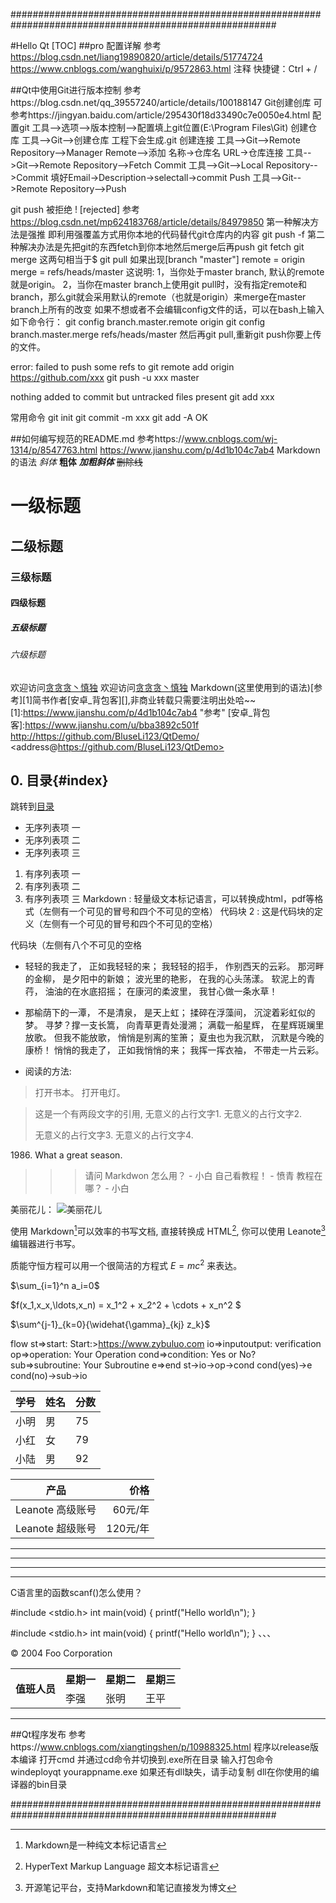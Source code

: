 ########################################################################################################

#Hello Qt
[TOC]
##pro 配置详解
参考	https://blog.csdn.net/liang19890820/article/details/51774724
		https://www.cnblogs.com/wanghuixi/p/9572863.html
注释 快捷键：Ctrl + /

##Qt中使用Git进行版本控制 参考https://blog.csdn.net/qq_39557240/article/details/100188147
Git创建创库    可参考https://jingyan.baidu.com/article/295430f18d33490c7e0050e4.html
配置git		工具-->选项-->版本控制-->配置填上git位置(E:\Program Files\Git)
创建仓库	工具-->Git-->创建仓库 工程下会生成.git
创建连接	工具-->Git-->Remote Repository-->Manager Remote-->添加    名称->仓库名 URL->仓库连接
			工具-->Git-->Remote Repository-->Fetch
Commit		工具-->Git-->Local Repository-->Commit    填好Email->Description->selectall->commit
Push		工具-->Git-->Remote Repository-->Push

git push 被拒绝 ! [rejected] 参考 https://blog.csdn.net/mp624183768/article/details/84979850
第一种解决方法是强推
即利用强覆盖方式用你本地的代码替代git仓库内的内容
git push -f
第二种解决办法是先把git的东西fetch到你本地然后merge后再push
git fetch
git merge
这两句相当于$ git pull
如果出现[branch "master"]
	 remote = origin
	 merge = refs/heads/master
这说明:
1，当你处于master branch, 默认的remote就是origin。
2，当你在master branch上使用git pull时，没有指定remote和branch，那么git就会采用默认的remote（也就是origin）来merge在master branch上所有的改变
如果不想或者不会编辑config文件的话，可以在bash上输入如下命令行：
	git config branch.master.remote origin
	git config branch.master.merge refs/heads/master
然后再git pull,重新git push你要上传的文件。

error: failed to push some refs to
git remote add origin https://github.com/xxx
git push -u xxx master

nothing added to commit but untracked files present
git add xxx

常用命令
git init
git commit -m xxx
git add -A
OK

##如何编写规范的README.md 参考https://www.cnblogs.com/wj-1314/p/8547763.html https://www.jianshu.com/p/4d1b104c7ab4
Markdown的语法
*斜体*
**粗体**
***加粗斜体***
~~删除线~~

# 一级标题
## 二级标题
### 三级标题
#### 四级标题
##### 五级标题
###### 六级标题
欢迎访问[贪贪贪丶慎独](http://www.bluseli.cn)
欢迎访问[贪贪贪丶慎独](http://www.bluseli.site "贪贪贪丶慎独")
Markdown(这里使用到的语法)[参考][1]简书作者[安卓_背包客][],非商业转载只需要注明出处哈~~
[1]:https://www.jianshu.com/p/4d1b104c7ab4 "参考"
[安卓_背包客]:https://www.jianshu.com/u/bba3892c501f
<http://https://github.com/BluseLi123/QtDemo/>
<address@https://github.com/BluseLi123/QtDemo>
## 0\. 目录{#index}
跳转到[目录](#index)
- 无序列表项 一
- 无序列表项 二
- 无序列表项 三
1. 有序列表项 一
2. 有序列表项 二
3. 有序列表项 三
Markdown
: 轻量级文本标记语言，可以转换成html，pdf等格式（左侧有一个可见的冒号和四个不可见的空格）
代码块 2
: 这是代码块的定义（左侧有一个可见的冒号和四个不可见的空格）

代码块（左侧有八个不可见的空格
</pre>
</dd>
</dl>

* 轻轻的我走了， 正如我轻轻的来； 我轻轻的招手， 作别西天的云彩。
那河畔的金柳， 是夕阳中的新娘； 波光里的艳影， 在我的心头荡漾。
软泥上的青荇， 油油的在水底招摇； 在康河的柔波里， 我甘心做一条水草！
* 那榆荫下的一潭， 不是清泉， 是天上虹； 揉碎在浮藻间， 沉淀着彩虹似的梦。
寻梦？撑一支长篙， 向青草更青处漫溯； 满载一船星辉， 在星辉斑斓里放歌。
但我不能放歌， 悄悄是别离的笙箫； 夏虫也为我沉默， 沉默是今晚的康桥！
悄悄的我走了， 正如我悄悄的来； 我挥一挥衣袖， 不带走一片云彩。

* 阅读的方法:
> 打开书本。
> 打开电灯。

> 这是一个有两段文字的引用,
> 无意义的占行文字1.
> 无意义的占行文字2.
>
> 无意义的占行文字3.
> 无意义的占行文字4.

1986\. What a great season.

>>> 请问 Markdwon 怎么用？ - 小白
>> 自己看教程！ - 愤青
> 教程在哪？ - 小白

美丽花儿：
![美丽花儿](http://upload-images.jianshu.io/upload_images/4416412-cc44a55a6b975181.jpg?imageMogr2/auto-orient/strip%7CimageView2/2/w/1240 "美丽花儿")

使用 Markdown[^1]可以效率的书写文档, 直接转换成 HTML[^2], 你可以使用 Leanote[^Le] 编辑器进行书写。

[^1]:Markdown是一种纯文本标记语言

[^2]:HyperText Markup Language 超文本标记语言

[^Le]:开源笔记平台，支持Markdown和笔记直接发为博文

质能守恒方程可以用一个很简洁的方程式 $E=mc^2$ 来表达。

$\sum_{i=1}^n a_i=0$

$f(x_1,x_x,\ldots,x_n) = x_1^2 + x_2^2 + \cdots + x_n^2 $

$\sum^{j-1}_{k=0}{\widehat{\gamma}_{kj} z_k}$


flow
st=>start: Start:>https://www.zybuluo.com
io=>inputoutput: verification
op=>operation: Your Operation
cond=>condition: Yes or No?
sub=>subroutine: Your Subroutine
e=>end
st->io->op->cond
cond(yes)->e
cond(no)->sub->io

学号|姓名|分数
-|-|-
小明|男|75
小红|女|79
小陆|男|92

产品|价格
-|-:
Leanote 高级账号|60元/年
Leanote 超级账号|120元/年

* * *
***
*****
- - -

C语言里的函数scanf()怎么使用？
</pre>

#include <stdio.h>
int main(void)
{
printf("Hello world\n");
}

#include <stdio.h>
int main(void)
{
printf("Hello world\n");
}
、、、

<div class="footer">
© 2004 Foo Corporation
</div>

<table>
<tr>
<th rowspan="2">值班人员</th>
<th>星期一</th>
<th>星期二</th>
<th>星期三</th>
</tr>
<tr>
<td>李强</td>
<td>张明</td>
<td>王平</td>
</tr>
</table>

---------------------------------------

##Qt程序发布 参考https://www.cnblogs.com/xiangtingshen/p/10988325.html
	程序以release版本编译
	打开cmd 并通过cd命令并切换到.exe所在目录
	输入打包命令 windeployqt yourappname.exe
	如果还有dll缺失，请手动复制  dll在你使用的编译器的bin目录

########################################################################################################